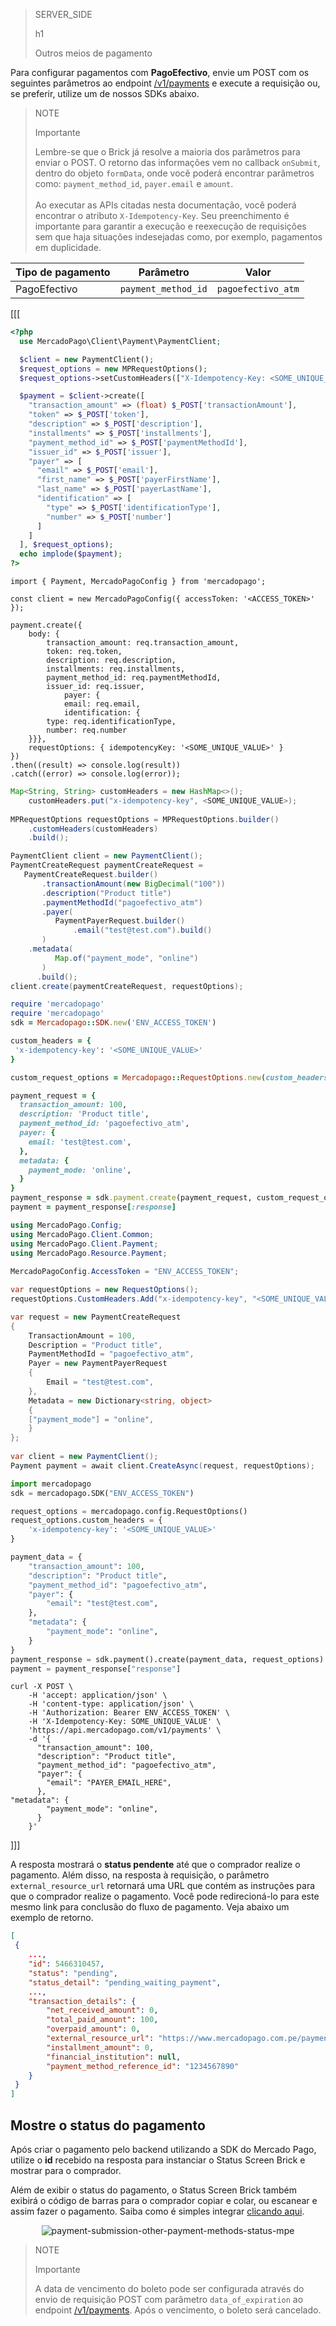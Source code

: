 > SERVER_SIDE
>
> h1
>
> Outros meios de pagamento

Para configurar pagamentos com **PagoEfectivo**, envie um POST com os seguintes parâmetros ao endpoint [/v1/payments](/developers/pt/reference/payments/_payments/post) e execute a requisição ou, se preferir, utilize um de nossos SDKs abaixo.

> NOTE
>
> Importante
>
> Lembre-se que o Brick já resolve a maioria dos parâmetros para enviar o POST. O retorno das informações vem no callback `onSubmit`, dentro do objeto `formData`, onde você poderá encontrar parâmetros como: `payment_method_id`, `payer.email` e `amount`.
> <br><br>
> Ao executar as APIs citadas nesta documentação, você poderá encontrar o atributo `X-Idempotency-Key`. Seu preenchimento é importante para garantir a execução e reexecução de requisições sem que haja situações indesejadas como, por exemplo, pagamentos em duplicidade. 

| Tipo de pagamento  | Parâmetro  | Valor  |
| --- | --- | --- |
| PagoEfectivo  | `payment_method_id`  | `pagoefectivo_atm`  |

[[[
```php
<?php
  use MercadoPago\Client\Payment\PaymentClient;

  $client = new PaymentClient();
  $request_options = new MPRequestOptions();
  $request_options->setCustomHeaders(["X-Idempotency-Key: <SOME_UNIQUE_VALUE>"]);

  $payment = $client->create([
    "transaction_amount" => (float) $_POST['transactionAmount'],
    "token" => $_POST['token'],
    "description" => $_POST['description'],
    "installments" => $_POST['installments'],
    "payment_method_id" => $_POST['paymentMethodId'],
    "issuer_id" => $_POST['issuer'],
    "payer" => [
      "email" => $_POST['email'],
      "first_name" => $_POST['payerFirstName'],
      "last_name" => $_POST['payerLastName'],
      "identification" => [
        "type" => $_POST['identificationType'],
        "number" => $_POST['number']
      ]
    ]
  ], $request_options);
  echo implode($payment);
?>
```
```node
import { Payment, MercadoPagoConfig } from 'mercadopago';

const client = new MercadoPagoConfig({ accessToken: '<ACCESS_TOKEN>' });

payment.create({
    body: { 
        transaction_amount: req.transaction_amount,
        token: req.token,
        description: req.description,
        installments: req.installments,
        payment_method_id: req.paymentMethodId,
        issuer_id: req.issuer,
            payer: {
            email: req.email,
            identification: {
        type: req.identificationType,
        number: req.number
    }}},
    requestOptions: { idempotencyKey: '<SOME_UNIQUE_VALUE>' }
})
.then((result) => console.log(result))
.catch((error) => console.log(error));
```
```java
Map<String, String> customHeaders = new HashMap<>();
    customHeaders.put("x-idempotency-key", <SOME_UNIQUE_VALUE>);
 
MPRequestOptions requestOptions = MPRequestOptions.builder()
    .customHeaders(customHeaders)
    .build();

PaymentClient client = new PaymentClient();
PaymentCreateRequest paymentCreateRequest =
   PaymentCreateRequest.builder()
       .transactionAmount(new BigDecimal("100"))
       .description("Product title")
       .paymentMethodId("pagoefectivo_atm")
       .payer(
          PaymentPayerRequest.builder()
              .email("test@test.com").build()
       )
	.metadata(
          Map.of("payment_mode", "online")
       )
      .build();
client.create(paymentCreateRequest, requestOptions);
```
```ruby
require 'mercadopago'
require 'mercadopago'
sdk = Mercadopago::SDK.new('ENV_ACCESS_TOKEN')

custom_headers = {
 'x-idempotency-key': '<SOME_UNIQUE_VALUE>'
}

custom_request_options = Mercadopago::RequestOptions.new(custom_headers: custom_headers)

payment_request = {
  transaction_amount: 100,
  description: 'Product title',
  payment_method_id: 'pagoefectivo_atm',
  payer: {
    email: 'test@test.com',
  },
  metadata: {
    payment_mode: 'online',
  }
}
payment_response = sdk.payment.create(payment_request, custom_request_options)
payment = payment_response[:response]
```
```csharp
using MercadoPago.Config;
using MercadoPago.Client.Common;
using MercadoPago.Client.Payment;
using MercadoPago.Resource.Payment;
 
MercadoPagoConfig.AccessToken = "ENV_ACCESS_TOKEN";

var requestOptions = new RequestOptions();
requestOptions.CustomHeaders.Add("x-idempotency-key", "<SOME_UNIQUE_VALUE>");

var request = new PaymentCreateRequest
{
    TransactionAmount = 100,
    Description = "Product title",
    PaymentMethodId = "pagoefectivo_atm",
    Payer = new PaymentPayerRequest
    {
        Email = "test@test.com",
    },
    Metadata = new Dictionary<string, object>
    {
	["payment_mode"] = "online",
    }
};
 
var client = new PaymentClient();
Payment payment = await client.CreateAsync(request, requestOptions);
```
```python
import mercadopago
sdk = mercadopago.SDK("ENV_ACCESS_TOKEN")

request_options = mercadopago.config.RequestOptions()
request_options.custom_headers = {
    'x-idempotency-key': '<SOME_UNIQUE_VALUE>'
}

payment_data = {
    "transaction_amount": 100,
    "description": "Product title",
    "payment_method_id": "pagoefectivo_atm",
    "payer": {
        "email": "test@test.com",
    },
    "metadata": {
        "payment_mode": "online",
    }
}
payment_response = sdk.payment().create(payment_data, request_options)
payment = payment_response["response"]
```
```curl
curl -X POST \
    -H 'accept: application/json' \
    -H 'content-type: application/json' \
    -H 'Authorization: Bearer ENV_ACCESS_TOKEN' \
    -H 'X-Idempotency-Key: SOME_UNIQUE_VALUE' \
    'https://api.mercadopago.com/v1/payments' \
    -d '{
      "transaction_amount": 100,
      "description": "Product title",
      "payment_method_id": "pagoefectivo_atm",
      "payer": {
        "email": "PAYER_EMAIL_HERE",
      },
"metadata": {
        "payment_mode": "online",
      }
    }'
```
]]]

A resposta mostrará o **status pendente** até que o comprador realize o pagamento. Além disso, na resposta à requisição, o parâmetro `external_resource_url` retornará uma URL que contém as instruções para que o comprador realize o pagamento. Você pode redirecioná-lo para este mesmo link para conclusão do fluxo de pagamento. Veja abaixo um exemplo de retorno.

```json
[
 {
    ...,
    "id": 5466310457,
    "status": "pending",
    "status_detail": "pending_waiting_payment",
    ...,
    "transaction_details": {
        "net_received_amount": 0,
        "total_paid_amount": 100,
        "overpaid_amount": 0,
        "external_resource_url": "https://www.mercadopago.com.pe/payments/123456/ticket?caller_id=123456&payment_method_id=pagoefectivo_atm&payment_id=123456&payment_method_reference_id=123456",
        "installment_amount": 0,
        "financial_institution": null,
        "payment_method_reference_id": "1234567890"
    }
 }
]
```

## Mostre o status do pagamento

Após criar o pagamento pelo backend utilizando a SDK do Mercado Pago, utilize o **id** recebido na resposta para instanciar o Status Screen Brick e mostrar para o comprador.

Além de exibir o status do pagamento, o Status Screen Brick também exibirá o código de barras para o comprador copiar e colar, ou escanear e assim fazer o pagamento. Saiba como é simples integrar [clicando aqui](/developers/pt/docs/checkout-bricks/status-screen-brick/introduction).

<center>

![payment-submission-other-payment-methods-status-mpe](checkout-bricks/payment-submission-other-payment-methods-status-mpe-pt.png)

</center>

> NOTE
>
> Importante
>
> A data de vencimento do boleto pode ser configurada através do envio de requisição POST com parâmetro `data_of_expiration` ao endpoint [/v1/payments](/developers/pt/reference/payments/_payments/post). Após o vencimento, o boleto será cancelado.